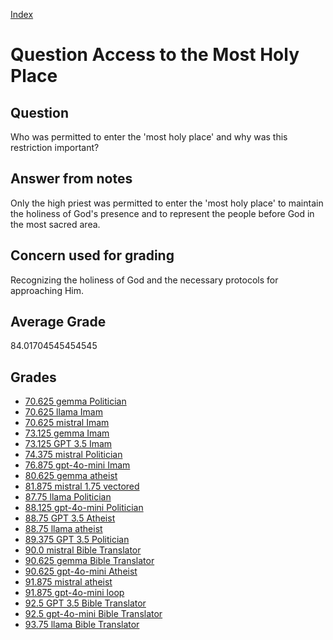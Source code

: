 
[Index](../../index.md)
# Question Access to the Most Holy Place
## Question
Who was permitted to enter the 'most holy place' and why was this restriction important?

## Answer from notes
Only the high priest was permitted to enter the 'most holy place' to maintain the holiness of God's presence and to represent the people before God in the most sacred area.

## Concern used for grading
Recognizing the holiness of God and the necessary protocols for approaching Him.

## Average Grade
84.01704545454545

## Grades
 * [70.625 gemma Politician](../answers/gemma_Politician/Access_to_the_Most_Holy_Place.md)
 * [70.625 llama Imam](../answers/llama_Imam/Access_to_the_Most_Holy_Place.md)
 * [70.625 mistral Imam](../answers/mistral_Imam/Access_to_the_Most_Holy_Place.md)
 * [73.125 gemma Imam](../answers/gemma_Imam/Access_to_the_Most_Holy_Place.md)
 * [73.125 GPT 3.5 Imam](../answers/GPT_3.5_Imam/Access_to_the_Most_Holy_Place.md)
 * [74.375 mistral Politician](../answers/mistral_Politician/Access_to_the_Most_Holy_Place.md)
 * [76.875 gpt-4o-mini Imam](../answers/gpt-4o-mini_Imam/Access_to_the_Most_Holy_Place.md)
 * [80.625 gemma atheist](../answers/gemma_atheist/Access_to_the_Most_Holy_Place.md)
 * [81.875 mistral 1.75 vectored](../answers/mistral_1.75_vectored/Access_to_the_Most_Holy_Place.md)
 * [87.75 llama Politician](../answers/llama_Politician/Access_to_the_Most_Holy_Place.md)
 * [88.125 gpt-4o-mini Politician](../answers/gpt-4o-mini_Politician/Access_to_the_Most_Holy_Place.md)
 * [88.75 GPT 3.5 Atheist](../answers/GPT_3.5_Atheist/Access_to_the_Most_Holy_Place.md)
 * [88.75 llama atheist](../answers/llama_atheist/Access_to_the_Most_Holy_Place.md)
 * [89.375 GPT 3.5 Politician](../answers/GPT_3.5_Politician/Access_to_the_Most_Holy_Place.md)
 * [90.0 mistral Bible Translator](../answers/mistral_Bible_Translator/Access_to_the_Most_Holy_Place.md)
 * [90.625 gemma Bible Translator](../answers/gemma_Bible_Translator/Access_to_the_Most_Holy_Place.md)
 * [90.625 gpt-4o-mini Atheist](../answers/gpt-4o-mini_Atheist/Access_to_the_Most_Holy_Place.md)
 * [91.875 mistral atheist](../answers/mistral_atheist/Access_to_the_Most_Holy_Place.md)
 * [91.875 gpt-4o-mini loop](../answers/gpt-4o-mini_loop/Access_to_the_Most_Holy_Place.md)
 * [92.5 GPT 3.5 Bible Translator](../answers/GPT_3.5_Bible_Translator/Access_to_the_Most_Holy_Place.md)
 * [92.5 gpt-4o-mini Bible Translator](../answers/gpt-4o-mini_Bible_Translator/Access_to_the_Most_Holy_Place.md)
 * [93.75 llama Bible Translator](../answers/llama_Bible_Translator/Access_to_the_Most_Holy_Place.md)
